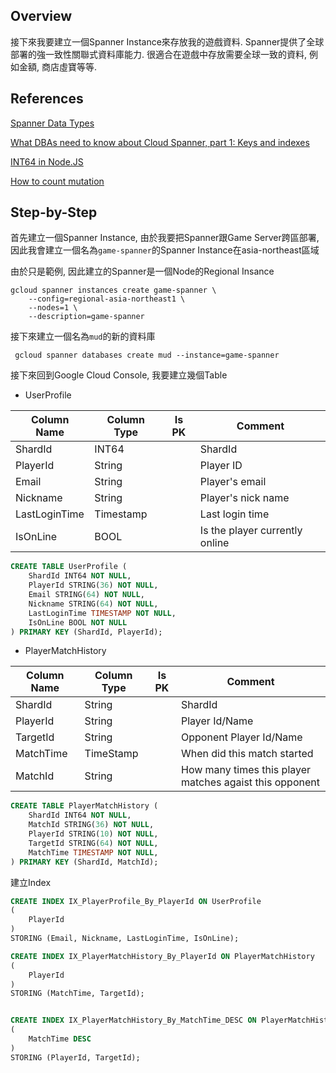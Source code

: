 ## Overview

接下來我要建立一個Spanner Instance來存放我的遊戲資料. Spanner提供了全球部署的強一致性關聯式資料庫能力. 很適合在遊戲中存放需要全球一致的資料, 例如金額, 商店虛寶等等.

## References

[Spanner Data Types](https://cloud.google.com/spanner/docs/data-types)

[What DBAs need to know about Cloud Spanner, part 1: Keys and indexes](https://cloud.google.com/blog/products/gcp/what-dbas-need-to-know-about-cloud-spanner-part-1-keys-and-indexes)

[INT64 in Node.JS](https://nagachiang.github.io/implement-api-to-insert-and-read-int64-with-spanner-in-nodejs-chinese/#)

[How to count mutation](https://github.com/googleapis/google-cloud-go/issues/1721)

## Step-by-Step

首先建立一個Spanner Instance, 由於我要把Spanner跟Game Server跨區部署, 因此我會建立一個名為`game-spanner`的Spanner Instance在asia-northeast區域

由於只是範例, 因此建立的Spanner是一個Node的Regional Insance

```shell
gcloud spanner instances create game-spanner \
    --config=regional-asia-northeast1 \
    --nodes=1 \
    --description=game-spanner
```

接下來建立一個名為`mud`的新的資料庫

```shell
 gcloud spanner databases create mud --instance=game-spanner
```

接下來回到Google Cloud Console, 我要建立幾個Table

-   UserProfile

|  Column Name	| Column Type | Is PK	| Comment 	| 
|------|------|------|------|
|  ShardId	| INT64 	| | ShardId 	|  
|  PlayerId | String | | Player ID |
|  Email | String | | Player's email |
|  Nickname | String | | Player's nick name |
|  LastLoginTime | Timestamp| | Last login time |
|  IsOnLine | BOOL | | Is the player currently online |


```sql
CREATE TABLE UserProfile (
    ShardId INT64 NOT NULL,
    PlayerId STRING(36) NOT NULL,
    Email STRING(64) NOT NULL,
    Nickname STRING(64) NOT NULL,
    LastLoginTime TIMESTAMP NOT NULL, 
    IsOnLine BOOL NOT NULL
) PRIMARY KEY (ShardId, PlayerId);

```

-   PlayerMatchHistory

|  Column Name	| Column Type 	|Is PK|  Comment 	| 
|------|------|------|------|
|  ShardId	| String 	| | ShardId 	|  	
|  PlayerId	| String | | Player Id/Name  	|  	
|  TargetId	| String 	| | Opponent Player Id/Name 	|  	
|  MatchTime | TimeStamp | | When did this match started |
|  MatchId | String | | How many times this player matches agaist this opponent |

```sql
CREATE TABLE PlayerMatchHistory (
    ShardId INT64 NOT NULL,
    MatchId STRING(36) NOT NULL,
    PlayerId STRING(10) NOT NULL,
    TargetId STRING(64) NOT NULL,
    MatchTime TIMESTAMP NOT NULL,
) PRIMARY KEY (ShardId, MatchId);

```

建立Index

```sql
CREATE INDEX IX_PlayerProfile_By_PlayerId ON UserProfile
(
    PlayerId
)
STORING (Email, Nickname, LastLoginTime, IsOnLine);

CREATE INDEX IX_PlayerMatchHistory_By_PlayerId ON PlayerMatchHistory
(
    PlayerId 
)
STORING (MatchTime, TargetId);


CREATE INDEX IX_PlayerMatchHistory_By_MatchTime_DESC ON PlayerMatchHistory
(
    MatchTime DESC
)
STORING (PlayerId, TargetId);
```